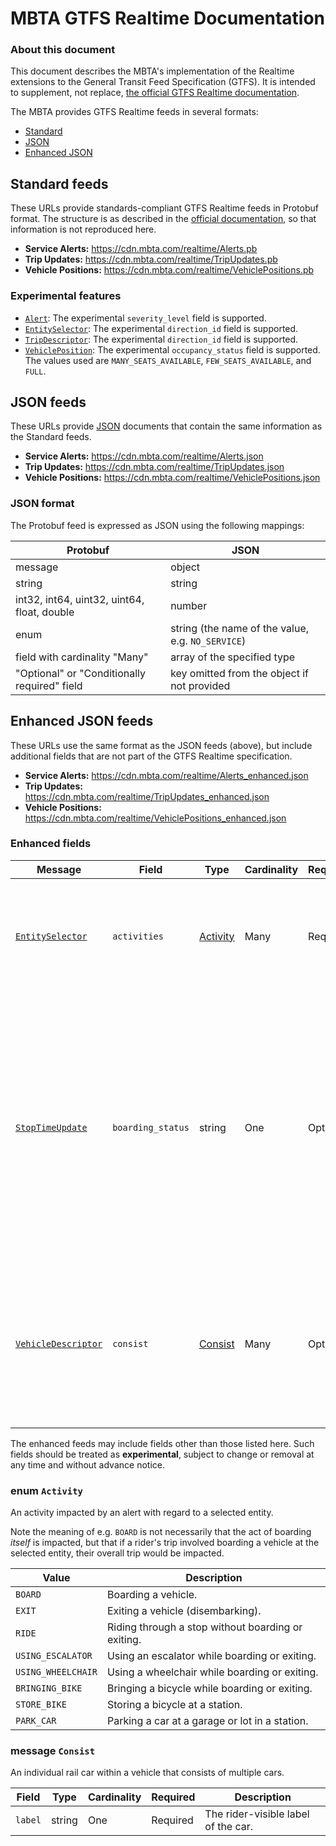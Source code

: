 # MBTA GTFS Realtime Documentation

### About this document

This document describes the MBTA's implementation of the Realtime extensions
to the General Transit Feed Specification (GTFS). It is intended to supplement,
not replace, [the official GTFS Realtime documentation][rt-docs].

The MBTA provides GTFS Realtime feeds in several formats:

* [Standard](#standard-feeds)
* [JSON](#json-feeds)
* [Enhanced JSON](#enhanced-json-feeds)


## Standard feeds

These URLs provide standards-compliant GTFS Realtime feeds in Protobuf format.
The structure is as described in the [official documentation][rt-docs], so that
information is not reproduced here.

* **Service Alerts:** https://cdn.mbta.com/realtime/Alerts.pb
* **Trip Updates:** https://cdn.mbta.com/realtime/TripUpdates.pb
* **Vehicle Positions:** https://cdn.mbta.com/realtime/VehiclePositions.pb

### Experimental features

* [`Alert`][ma]: The experimental `severity_level` field is supported.
* [`EntitySelector`][mes]: The experimental `direction_id` field is supported.
* [`TripDescriptor`][mtd]: The experimental `direction_id` field is supported.
* [`VehiclePosition`][mvp]: The experimental `occupancy_status` field is
  supported. The values used are `MANY_SEATS_AVAILABLE`, `FEW_SEATS_AVAILABLE`,
  and `FULL`.


## JSON feeds

These URLs provide [JSON](https://www.json.org/) documents that contain the same
information as the Standard feeds.

* **Service Alerts:** https://cdn.mbta.com/realtime/Alerts.json
* **Trip Updates:** https://cdn.mbta.com/realtime/TripUpdates.json
* **Vehicle Positions:** https://cdn.mbta.com/realtime/VehiclePositions.json

### JSON format

The Protobuf feed is expressed as JSON using the following mappings:

Protobuf | JSON
-------- | ----
message | object
string | string
int32, int64, uint32, uint64, float, double | number
enum | string (the name of the value, e.g. `NO_SERVICE`)
field with cardinality "Many" | array of the specified type
"Optional" or "Conditionally required" field | key omitted from the object if not provided


## Enhanced JSON feeds

These URLs use the same format as the JSON feeds (above), but include additional
fields that are not part of the GTFS Realtime specification.

* **Service Alerts:** https://cdn.mbta.com/realtime/Alerts_enhanced.json
* **Trip Updates:** https://cdn.mbta.com/realtime/TripUpdates_enhanced.json
* **Vehicle Positions:** https://cdn.mbta.com/realtime/VehiclePositions_enhanced.json

### Enhanced fields

Message | Field | Type | Cardinality | Required | Description
------- | ----- | ---- | ----------- | -------- | -----------
[`EntitySelector`][mes] | `activities` | [Activity](#enum-activity) | Many | Required | Describes the activities impacted by an alert with regard to the selected entity.
[`StopTimeUpdate`][mstu] | `boarding_status` | string | One | Optional | Short English-language string that describes the boarding status of the stop time, for example _"On time"_, _"Now boarding"_, or _"Departed"_. Only provided for Commuter Rail trips.
[`VehicleDescriptor`][mvd] | `consist` | [Consist](#message-consist) | Many | Optional | Information about the individual rail cars that make up the vehicle. Only provided for subway and light rail vehicles.

The enhanced feeds may include fields other than those listed here. Such fields
should be treated as **experimental**, subject to change or removal at any time
and without advance notice.

### enum `Activity`

An activity impacted by an alert with regard to a selected entity.

Note the meaning of e.g. `BOARD` is not necessarily that the act of boarding
_itself_ is impacted, but that if a rider's trip involved boarding a vehicle at
the selected entity, their overall trip would be impacted.

Value | Description
----- | -----------
`BOARD` | Boarding a vehicle.
`EXIT` | Exiting a vehicle (disembarking).
`RIDE` | Riding through a stop without boarding or exiting.
`USING_ESCALATOR` | Using an escalator while boarding or exiting.
`USING_WHEELCHAIR` | Using a wheelchair while boarding or exiting.
`BRINGING_BIKE` | Bringing a bicycle while boarding or exiting.
`STORE_BIKE` | Storing a bicycle at a station.
`PARK_CAR` | Parking a car at a garage or lot in a station.

### message `Consist`

An individual rail car within a vehicle that consists of multiple cars.

Field | Type | Cardinality | Required | Description
----- | ---- | ----------- | -------- | -----------
`label` | string | One | Required | The rider-visible label of the car.


[rt-docs]: https://github.com/google/transit/tree/master/gtfs
[ma]: https://github.com/google/transit/blob/master/gtfs-realtime/spec/en/reference.md#message-alert
[mes]: https://github.com/google/transit/blob/master/gtfs-realtime/spec/en/reference.md#message-entityselector
[mstu]: https://github.com/google/transit/blob/master/gtfs-realtime/spec/en/reference.md#message-stoptimeupdate
[mtd]: https://github.com/google/transit/blob/master/gtfs-realtime/spec/en/reference.md#message-tripdescriptor
[mvd]: https://github.com/google/transit/blob/master/gtfs-realtime/spec/en/reference.md#message-vehicledescriptor
[mvp]: https://github.com/google/transit/blob/master/gtfs-realtime/spec/en/reference.md#message-vehicleposition
